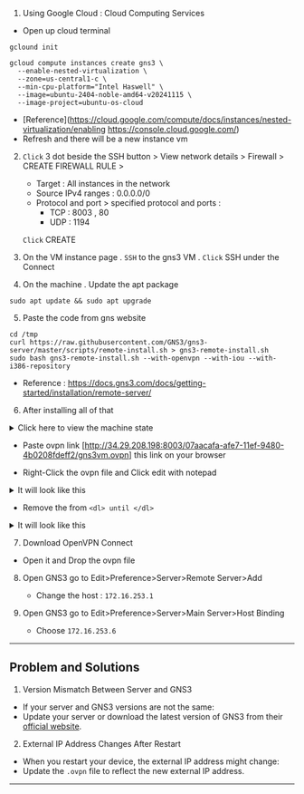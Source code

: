 
1. Using Google Cloud : Cloud Computing Services

- Open up cloud terminal 
```
gclound init
```

```
gcloud compute instances create gns3 \
  --enable-nested-virtualization \
  --zone=us-central1-c \
  --min-cpu-platform="Intel Haswell" \
  --image=ubuntu-2404-noble-amd64-v20241115 \
  --image-project=ubuntu-os-cloud

```

- [Reference](https://cloud.google.com/compute/docs/instances/nested-virtualization/enabling https://console.cloud.google.com/)
- Refresh and there will be a new instance vm 
2. `Click` 3 dot beside the SSH button > View network details > Firewall > CREATE FIREWALL RULE > 

	- Target : All instances in the network 
	- Source IPv4 ranges : 0.0.0.0/0
	- Protocol and port > specified protocol and ports  : 
		- TCP : 8003 , 80
		- UDP : 1194

	`Click` CREATE

3. On the VM instance page . `SSH`  to the gns3 VM . `Click` SSH under the Connect 

4. On the machine . Update the apt package
```
sudo apt update && sudo apt upgrade
```

5. Paste the code from gns website
```
cd /tmp
curl https://raw.githubusercontent.com/GNS3/gns3-server/master/scripts/remote-install.sh > gns3-remote-install.sh
sudo bash gns3-remote-install.sh --with-openvpn --with-iou --with-i386-repository
```

- Reference : https://docs.gns3.com/docs/getting-started/installation/remote-server/

6. After installing all of that 

<details>
<summary>Click here to view the machine state</summary>

Welcome to Ubuntu 24.04.1 LTS (GNU/Linux 6.8.0-1018-gcp x86_64)<br><br>

 * Documentation:  https://help.ubuntu.com<br>
 * Management:     https://landscape.canonical.com<br>
 * Support:        https://ubuntu.com/pro<br><br>

 System information as of Wed Dec 18 09:09:07 UTC 2024<br>

  System load:  0.03              Processes:             114<br>
  Usage of /:   72.4% of 8.65GB   Users logged in:       0<br>
  Memory usage: 15%               IPv4 address for ens4: 10.128.0.7<br>
  Swap usage:   0%<br><br>

 * Strictly confined Kubernetes makes edge and IoT secure. Learn how MicroK8s
   just raised the bar for easy, resilient and secure K8s cluster deployment.
<br>
   https://ubuntu.com/engage/secure-kubernetes-at-the-edge
<br>

_______________________________________________________________________________________________
Download the VPN configuration here:<br>
http://34.29.208.198:8003/07aacafa-afe7-11ef-9480-4b0208fdeff2/gns3vm.ovpn<br>

And add it to your openvpn client.<br>

apt-get remove nginx-light to disable the HTTP server.<br>
And remove this file with rm /etc/update-motd.d/70-openvpn<br>

Expanded Security Maintenance for Applications is not enabled.<br>

21 updates can be applied immediately.<br>
To see these additional updates run: apt list --upgradable<br>

Enable ESM Apps to receive additional future security updates.<br>
See https://ubuntu.com/esm or run: sudo pro status<br><br><br>


*** System restart required ***<br>
Last login: Mon Dec  9 15:21:15 2024 from 35.235.244.32<br>

</details>

- Paste ovpn link [http://34.29.208.198:8003/07aacafa-afe7-11ef-9480-4b0208fdeff2/gns3vm.ovpn] this link on your browser

- Right-Click the ovpn file and Click edit with notepad 

<details>
<summary>It will look like this</summary>
client<br>
nobind<br>
comp-lzo<br>
dev tun<br>
<key><br>
-----BEGIN PRIVATE KEY-----<br>
MIIEvAIBADANBgkqhkiG9w0BAQEFAASCBKYwggSiAgEAAoIBAQCoGDKqMA0jpwfR
pScQsAvcVQ7ZQ6DDv228lLySABkFSgtYpS1kBxoRCHo1SY/CjYRBVDQfRNzxV0iZ
0EmfKf7w8cs/up/ckd+1Zx7MryVzb2FltbwCcGnyoWnVXih+86h0vhyLoCF5cX6B
vspu+PhtuXHUr8AcwasrQGA4QZ+m8N405Zz0+s0zTQB97ByTQfxEMYjTaWqSqTLp
j8niRWa97uqZhIEaEa+YIGJCZdURHDys5He7SK7Lpp6F3B3MMoho0dL5+8UB3Bhh
Bd1j+VkEcD/puZ7BgIQKaTs9KUfRB2WR29sU+JM76atJVUC3XAdjGKCjnkkoZzo+
aGm+7E4LAgMBAAECggEAU9fmBY98LklVFBPNfXxiHh9rDaG24YxtPv/tYuGbmVDK
gge5sUf9j3tsAYJUq5UM380RRnuBvPttYhNLdZFr8WCZoYsDy/AS5pet/ChshLyM
lz/jrE/H+NbcRCn4BwKgBsMA2AAiUkHy+OJidKHIwGocRhr3tyA+sY8lr0nESW7S
ObvdLj2y/JybsgLq5txKgFtY1PTKK94jivICQ5+8a89DCqvXzxBO1xti5Y7l0hUt
0EgLK4XRbdW6nPN5nclAn0sbF60Udj2SE3R+Ljf3T3Z9LisjrSdShde549kDXfYF
rt2RwPD88wxLEZkA3ivnSu5sfqLfp0aQDVXOtdLoAQKBgQDYFv+OJg6MmKtAQ78u
SQNKeTl7RNWg91gJI4wipN8vIocl18dyZe+8yL/fcvQiO04JMu7Pc3ZU/lUFeebH
+gSED3rJT/pQXbwZWbMrGTZQX7ShxUTw8sv6ljC9uq3djAMagespEnWE5tqv6j/C
BUCedE6wMC4Qw9TxD06HviBCCwKBgQDHI+uYZaGCBGHUKT1AiXNRjEWpE/TdRCK8
TEdqpLv+dQq5oQEVuqe9k7E4ncNyiChHR0Km5dXmFpiB6lJmH7gixwdHqrWLg5nb
m2j0wlyOVmOqktAmkqd6CmCq10/3BfCVnCy91MlZ76XoSYYLOn4K4RIKGSXB2x0E
JrL6ZpekAQKBgEln7qJkTTb3ud0X5n8bsHGBIsS8SnHm9FIOcFFofqStbwms9oTn
GfygmYWXsFVcnhLD6ZoxV/Zhe5JjqcEvLo+KDqUKdTcN0JMwBIxUgT3mdR8rO1M6
t45FrQMWwm9rW7aKgc8vBRsDrTBrPAN181CgpAZ4J33seI73Ky8zqBOnAoGAWKzf
GRKQc7P92BqxAs7yAesjjeGsFOdlTFHvL0bBy9JUf0p5kDJ4xUtCDEL8KEEHJo5N
2MHZmMaRDLDKFl2jgiD8VeZnRwPH/GlcuDjgPCWt5ePQOoztdMOwPgL4wbfsZMKR
jcp2Cs1TJHew78kRHUkR3ltKW+N1LUcKRcRvXAECgYBxg7Q8Pf0oHvzGjvWLy1wR
TYv/C4vKHE76xYNp1TR8J+BkwG1SIA3bb+lZtsgxZc9d4HxR9x7Gbm/tzYXHXFzC
5OM6ArW9I8OojO9wZ/sHD4ML7JGLzSgX8Um1lk1j0IfEpoNg7w5j+BPVSV0VmhM2
r0J3tfbbl5wqIWaJVlw3HQ==
-----END PRIVATE KEY-----
</key><br>
<cert><br>
-----BEGIN CERTIFICATE-----<br>
MIICrTCCAZUCFDxcwKYSfH2NtYrf6yrujLkLvTo1MA0GCSqGSIb3DQEBCwUAMBIx
EDAOBgNVBAMMB09wZW5WUE4wIBcNMjQxMjAxMTMyMTA1WhgPMjA5MjEyMTkxMzIx
MDVaMBIxEDAOBgNVBAMMB09wZW5WUE4wggEiMA0GCSqGSIb3DQEBAQUAA4IBDwAw
ggEKAoIBAQCoGDKqMA0jpwfRpScQsAvcVQ7ZQ6DDv228lLySABkFSgtYpS1kBxoR
CHo1SY/CjYRBVDQfRNzxV0iZ0EmfKf7w8cs/up/ckd+1Zx7MryVzb2FltbwCcGny
oWnVXih+86h0vhyLoCF5cX6Bvspu+PhtuXHUr8AcwasrQGA4QZ+m8N405Zz0+s0z
TQB97ByTQfxEMYjTaWqSqTLpj8niRWa97uqZhIEaEa+YIGJCZdURHDys5He7SK7L
pp6F3B3MMoho0dL5+8UB3BhhBd1j+VkEcD/puZ7BgIQKaTs9KUfRB2WR29sU+JM7
6atJVUC3XAdjGKCjnkkoZzo+aGm+7E4LAgMBAAEwDQYJKoZIhvcNAQELBQADggEB
ACxtqVwuNSBvNfJDluAYWgB1sJYu+nhDjputAZvQ79J9l/dSTk5810pdzkaTx8Gl
ekG8iuxBEiKaJI8nPrqSUJnVwjtIboge4j30B6w1oJkkH59Q+HehuCz6b0H1FPyj
ITHvQDAmN7UZM9GhuDWJqlylZ9RzPVUFL2suzWxBRDxKQuQrJ3xiaU3cHHtbLxqp
amL4SDtYBF6dWanppb8ndrZOadkIeA5fjz7weurPdWxATVlzc19IN5elEEc4p2Bl
DFrPJ1xWqUbre9BYmM8NPwQeNDeV/TuUhO1iRU+2J+xcIjPWDxNW67542jF3bq2X
i86LiziN4Wn3V9iu/0LWMDQ=
-----END CERTIFICATE-----<br>
</cert><br>
<ca><br>
-----BEGIN CERTIFICATE-----<br>
MIICrTCCAZUCFDxcwKYSfH2NtYrf6yrujLkLvTo1MA0GCSqGSIb3DQEBCwUAMBIx
EDAOBgNVBAMMB09wZW5WUE4wIBcNMjQxMjAxMTMyMTA1WhgPMjA5MjEyMTkxMzIx
MDVaMBIxEDAOBgNVBAMMB09wZW5WUE4wggEiMA0GCSqGSIb3DQEBAQUAA4IBDwAw
ggEKAoIBAQCoGDKqMA0jpwfRpScQsAvcVQ7ZQ6DDv228lLySABkFSgtYpS1kBxoR
CHo1SY/CjYRBVDQfRNzxV0iZ0EmfKf7w8cs/up/ckd+1Zx7MryVzb2FltbwCcGny
oWnVXih+86h0vhyLoCF5cX6Bvspu+PhtuXHUr8AcwasrQGA4QZ+m8N405Zz0+s0z
TQB97ByTQfxEMYjTaWqSqTLpj8niRWa97uqZhIEaEa+YIGJCZdURHDys5He7SK7L
pp6F3B3MMoho0dL5+8UB3BhhBd1j+VkEcD/puZ7BgIQKaTs9KUfRB2WR29sU+JM7
6atJVUC3XAdjGKCjnkkoZzo+aGm+7E4LAgMBAAEwDQYJKoZIhvcNAQELBQADggEB
ACxtqVwuNSBvNfJDluAYWgB1sJYu+nhDjputAZvQ79J9l/dSTk5810pdzkaTx8Gl
ekG8iuxBEiKaJI8nPrqSUJnVwjtIboge4j30B6w1oJkkH59Q+HehuCz6b0H1FPyj
ITHvQDAmN7UZM9GhuDWJqlylZ9RzPVUFL2suzWxBRDxKQuQrJ3xiaU3cHHtbLxqp
amL4SDtYBF6dWanppb8ndrZOadkIeA5fjz7weurPdWxATVlzc19IN5elEEc4p2Bl
DFrPJ1xWqUbre9BYmM8NPwQeNDeV/TuUhO1iRU+2J+xcIjPWDxNW67542jF3bq2X
i86LiziN4Wn3V9iu/0LWMDQ=<br>
-----END CERTIFICATE-----<br>
</ca><br>
<dh><br>
-----BEGIN DH PARAMETERS-----<br>
MIIBCAKCAQEAkBIvo3YkaoKWq/phXcwNjAGy3deuHye1QFx6MMhwyo78Mj4lH4ju
btxH4lKaaQBb0BWoGKrdZtUa7rdeQ9bLqfME1sCS/7hPuTEZYbmpA7TY1IXorDSD
MHXMQxTFxPIwWj899Gfr1u1IRGG7eOBnVV8CHeTlpurlg+YqCR7UXAHaUvWmPL3D
g1zUGb8ICDEP70gK1IXaYW81joPJtd5XCaKFwmLnh7yCvQ2+LPLu2eaTfVUl7rup
xQG0GiJ3/e7BGLx8C7M2VmVzzecrGnyMrqqNVrUH2qekOVQMAY5mtEYFj/fV+2tm
rM5KB9RLrKusLOFs3K2kPrejKkuvvfzlDwIBAg==
-----END DH PARAMETERS-----<br>
</dh><br>
<connection><br>
remote 34.29.208.198 1194 udp<br>
</connection><br>
</details>

- Remove the from `<dl> until </dl>`

<details>
<summary>It will look like this</summary>
client<br>
nobind<br>
comp-lzo<br>
dev tun<br>
<key><br>
-----BEGIN PRIVATE KEY-----<br>
MIIEvAIBADANBgkqhkiG9w0BAQEFAASCBKYwggSiAgEAAoIBAQCoGDKqMA0jpwfR
pScQsAvcVQ7ZQ6DDv228lLySABkFSgtYpS1kBxoRCHo1SY/CjYRBVDQfRNzxV0iZ
0EmfKf7w8cs/up/ckd+1Zx7MryVzb2FltbwCcGnyoWnVXih+86h0vhyLoCF5cX6B
vspu+PhtuXHUr8AcwasrQGA4QZ+m8N405Zz0+s0zTQB97ByTQfxEMYjTaWqSqTLp
j8niRWa97uqZhIEaEa+YIGJCZdURHDys5He7SK7Lpp6F3B3MMoho0dL5+8UB3Bhh
Bd1j+VkEcD/puZ7BgIQKaTs9KUfRB2WR29sU+JM76atJVUC3XAdjGKCjnkkoZzo+
aGm+7E4LAgMBAAECggEAU9fmBY98LklVFBPNfXxiHh9rDaG24YxtPv/tYuGbmVDK
gge5sUf9j3tsAYJUq5UM380RRnuBvPttYhNLdZFr8WCZoYsDy/AS5pet/ChshLyM
lz/jrE/H+NbcRCn4BwKgBsMA2AAiUkHy+OJidKHIwGocRhr3tyA+sY8lr0nESW7S
ObvdLj2y/JybsgLq5txKgFtY1PTKK94jivICQ5+8a89DCqvXzxBO1xti5Y7l0hUt
0EgLK4XRbdW6nPN5nclAn0sbF60Udj2SE3R+Ljf3T3Z9LisjrSdShde549kDXfYF
rt2RwPD88wxLEZkA3ivnSu5sfqLfp0aQDVXOtdLoAQKBgQDYFv+OJg6MmKtAQ78u
SQNKeTl7RNWg91gJI4wipN8vIocl18dyZe+8yL/fcvQiO04JMu7Pc3ZU/lUFeebH
+gSED3rJT/pQXbwZWbMrGTZQX7ShxUTw8sv6ljC9uq3djAMagespEnWE5tqv6j/C
BUCedE6wMC4Qw9TxD06HviBCCwKBgQDHI+uYZaGCBGHUKT1AiXNRjEWpE/TdRCK8
TEdqpLv+dQq5oQEVuqe9k7E4ncNyiChHR0Km5dXmFpiB6lJmH7gixwdHqrWLg5nb
m2j0wlyOVmOqktAmkqd6CmCq10/3BfCVnCy91MlZ76XoSYYLOn4K4RIKGSXB2x0E
JrL6ZpekAQKBgEln7qJkTTb3ud0X5n8bsHGBIsS8SnHm9FIOcFFofqStbwms9oTn
GfygmYWXsFVcnhLD6ZoxV/Zhe5JjqcEvLo+KDqUKdTcN0JMwBIxUgT3mdR8rO1M6
t45FrQMWwm9rW7aKgc8vBRsDrTBrPAN181CgpAZ4J33seI73Ky8zqBOnAoGAWKzf
GRKQc7P92BqxAs7yAesjjeGsFOdlTFHvL0bBy9JUf0p5kDJ4xUtCDEL8KEEHJo5N
2MHZmMaRDLDKFl2jgiD8VeZnRwPH/GlcuDjgPCWt5ePQOoztdMOwPgL4wbfsZMKR
jcp2Cs1TJHew78kRHUkR3ltKW+N1LUcKRcRvXAECgYBxg7Q8Pf0oHvzGjvWLy1wR
TYv/C4vKHE76xYNp1TR8J+BkwG1SIA3bb+lZtsgxZc9d4HxR9x7Gbm/tzYXHXFzC
5OM6ArW9I8OojO9wZ/sHD4ML7JGLzSgX8Um1lk1j0IfEpoNg7w5j+BPVSV0VmhM2
r0J3tfbbl5wqIWaJVlw3HQ==<br>
-----END PRIVATE KEY-----<br>
</key><br>
<cert><br>
-----BEGIN CERTIFICATE-----<br>
MIICrTCCAZUCFDxcwKYSfH2NtYrf6yrujLkLvTo1MA0GCSqGSIb3DQEBCwUAMBIx
EDAOBgNVBAMMB09wZW5WUE4wIBcNMjQxMjAxMTMyMTA1WhgPMjA5MjEyMTkxMzIx
MDVaMBIxEDAOBgNVBAMMB09wZW5WUE4wggEiMA0GCSqGSIb3DQEBAQUAA4IBDwAw
ggEKAoIBAQCoGDKqMA0jpwfRpScQsAvcVQ7ZQ6DDv228lLySABkFSgtYpS1kBxoR
CHo1SY/CjYRBVDQfRNzxV0iZ0EmfKf7w8cs/up/ckd+1Zx7MryVzb2FltbwCcGny
oWnVXih+86h0vhyLoCF5cX6Bvspu+PhtuXHUr8AcwasrQGA4QZ+m8N405Zz0+s0z
TQB97ByTQfxEMYjTaWqSqTLpj8niRWa97uqZhIEaEa+YIGJCZdURHDys5He7SK7L
pp6F3B3MMoho0dL5+8UB3BhhBd1j+VkEcD/puZ7BgIQKaTs9KUfRB2WR29sU+JM7
6atJVUC3XAdjGKCjnkkoZzo+aGm+7E4LAgMBAAEwDQYJKoZIhvcNAQELBQADggEB
ACxtqVwuNSBvNfJDluAYWgB1sJYu+nhDjputAZvQ79J9l/dSTk5810pdzkaTx8Gl
ekG8iuxBEiKaJI8nPrqSUJnVwjtIboge4j30B6w1oJkkH59Q+HehuCz6b0H1FPyj
ITHvQDAmN7UZM9GhuDWJqlylZ9RzPVUFL2suzWxBRDxKQuQrJ3xiaU3cHHtbLxqp
amL4SDtYBF6dWanppb8ndrZOadkIeA5fjz7weurPdWxATVlzc19IN5elEEc4p2Bl
DFrPJ1xWqUbre9BYmM8NPwQeNDeV/TuUhO1iRU+2J+xcIjPWDxNW67542jF3bq2X
i86LiziN4Wn3V9iu/0LWMDQ=
-----END CERTIFICATE-----<br>
</cert><br>
<ca><br>
-----BEGIN CERTIFICATE-----<br>
MIICrTCCAZUCFDxcwKYSfH2NtYrf6yrujLkLvTo1MA0GCSqGSIb3DQEBCwUAMBIx
EDAOBgNVBAMMB09wZW5WUE4wIBcNMjQxMjAxMTMyMTA1WhgPMjA5MjEyMTkxMzIx
MDVaMBIxEDAOBgNVBAMMB09wZW5WUE4wggEiMA0GCSqGSIb3DQEBAQUAA4IBDwAw
ggEKAoIBAQCoGDKqMA0jpwfRpScQsAvcVQ7ZQ6DDv228lLySABkFSgtYpS1kBxoR
CHo1SY/CjYRBVDQfRNzxV0iZ0EmfKf7w8cs/up/ckd+1Zx7MryVzb2FltbwCcGny
oWnVXih+86h0vhyLoCF5cX6Bvspu+PhtuXHUr8AcwasrQGA4QZ+m8N405Zz0+s0z
TQB97ByTQfxEMYjTaWqSqTLpj8niRWa97uqZhIEaEa+YIGJCZdURHDys5He7SK7L
pp6F3B3MMoho0dL5+8UB3BhhBd1j+VkEcD/puZ7BgIQKaTs9KUfRB2WR29sU+JM7
6atJVUC3XAdjGKCjnkkoZzo+aGm+7E4LAgMBAAEwDQYJKoZIhvcNAQELBQADggEB
ACxtqVwuNSBvNfJDluAYWgB1sJYu+nhDjputAZvQ79J9l/dSTk5810pdzkaTx8Gl
ekG8iuxBEiKaJI8nPrqSUJnVwjtIboge4j30B6w1oJkkH59Q+HehuCz6b0H1FPyj
ITHvQDAmN7UZM9GhuDWJqlylZ9RzPVUFL2suzWxBRDxKQuQrJ3xiaU3cHHtbLxqp
amL4SDtYBF6dWanppb8ndrZOadkIeA5fjz7weurPdWxATVlzc19IN5elEEc4p2Bl
DFrPJ1xWqUbre9BYmM8NPwQeNDeV/TuUhO1iRU+2J+xcIjPWDxNW67542jF3bq2X
i86LiziN4Wn3V9iu/0LWMDQ=<br>
-----END CERTIFICATE-----<br>
</ca><br>
<connection><br>
remote 34.29.208.198 1194 udp<br>
</connection><br>

</details>


7. Download OpenVPN Connect 
- Open it and Drop the ovpn file 

8. Open GNS3 go to Edit>Preference>Server>Remote Server>Add 
	- Change the host : `172.16.253.1`

9. Open GNS3 go to Edit>Preference>Server>Main Server>Host Binding

	- Choose `172.16.253.6`

---
## Problem and Solutions

 1. Version Mismatch Between Server and GNS3

- If your server and GNS3 versions are not the same:
- Update your server or download the latest version of GNS3 from their [official website](https://www.gns3.com).

2. External IP Address Changes After Restart

- When you restart your device, the external IP address might change:
- Update the `.ovpn` file to reflect the new external IP address.
--- 
